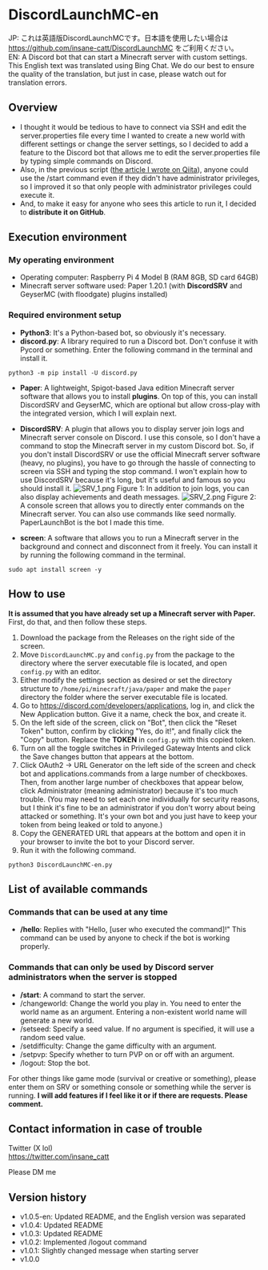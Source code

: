 # DiscordLaunchMC-en
JP: これは英語版DiscordLaunchMCです。日本語を使用したい場合は https://github.com/insane-catt/DiscordLaunchMC をご利用ください。<br>
EN: A Discord bot that can start a Minecraft server with custom settings.
This English text was translated using Bing Chat. We do our best to ensure the quality of the translation, but just in case, please watch out for translation errors.
## Overview
- I thought it would be tedious to have to connect via SSH and edit the server.properties file every time I wanted to create a new world with different settings or change the server settings, so I decided to add a feature to the Discord bot that allows me to edit the server.properties file by typing simple commands on Discord.
- Also, in the previous script ([the article I wrote on Qiita](https://qiita.com/insane_catt/items/f8cc4053a65334a8c9c4)), anyone could use the /start command even if they didn't have administrator privileges, so I improved it so that only people with administrator privileges could execute it.
- And, to make it easy for anyone who sees this article to run it, I decided to **distribute it on GitHub**.
## Execution environment
### My operating environment
- Operating computer: Raspberry Pi 4 Model B (RAM 8GB, SD card 64GB)
- Minecraft server software used: Paper 1.20.1 (with **DiscordSRV** and GeyserMC (with floodgate) plugins installed)

### Required environment setup
- **Python3**: It's a Python-based bot, so obviously it's necessary.
- **discord.py**: A library required to run a Discord bot. Don't confuse it with Pycord or something. Enter the following command in the terminal and install it.
```shell
python3 -m pip install -U discord.py
```
- **Paper**: A lightweight, Spigot-based Java edition Minecraft server software that allows you to install **plugins**. On top of this, you can install DiscordSRV and GeyserMC, which are optional but allow cross-play with the integrated version, which I will explain next.
- **DiscordSRV**: A plugin that allows you to display server join logs and Minecraft server console on Discord. I use this console, so I don't have a command to stop the Minecraft server in my custom Discord bot. So, if you don't install DiscordSRV or use the official Minecraft server software (heavy, no plugins), you have to go through the hassle of connecting to screen via SSH and typing the stop command. I won't explain how to use DiscordSRV because it's long, but it's useful and famous so you should install it.
![SRV_1.png](https://qiita-image-store.s3.ap-northeast-1.amazonaws.com/0/3530195/462ce4eb-3ff2-20f7-7e28-6db318c84b4c.png)
Figure 1: In addition to join logs, you can also display achievements and death messages.
![SRV_2.png](https://qiita-image-store.s3.ap-northeast-1.amazonaws.com/0/3530195/507aceb4-f63b-e836-8b02-fb24a64245cd.png)
Figure 2: A console screen that allows you to directly enter commands on the Minecraft server.
You can also use commands like seed normally.
PaperLaunchBot is the bot I made this time.

- **screen**: A software that allows you to run a Minecraft server in the background and connect and disconnect from it freely. You can install it by running the following command in the terminal.
```shell
sudo apt install screen -y
```
## How to use
**It is assumed that you have already set up a Minecraft server with Paper.** First, do that, and then follow these steps.
1. Download the package from the Releases on the right side of the screen.
1. Move `DiscordLaunchMC.py` and `config.py` from the package to the directory where the server executable file is located, and open `config.py` with an editor.
1. Either modify the settings section as desired or set the directory structure to `/home/pi/minecraft/java/paper` and make the `paper` directory the folder where the server executable file is located.
4. Go to https://discord.com/developers/applications, log in, and click the New Application button. Give it a name, check the box, and create it.
1. On the left side of the screen, click on "Bot", then click the "Reset Token" button, confirm by clicking "Yes, do it!", and finally click the "Copy" button. Replace the **TOKEN** in `config.py` with this copied token.
6. Turn on all the toggle switches in Privileged Gateway Intents and click the Save changes button that appears at the bottom.
7. Click OAuth2 → URL Generator on the left side of the screen and check bot and applications.commands from a large number of checkboxes. Then, from another large number of checkboxes that appear below, click Administrator (meaning administrator) because it's too much trouble. (You may need to set each one individually for security reasons, but I think it's fine to be an administrator if you don't worry about being attacked or something. It's your own bot and you just have to keep your token from being leaked or told to anyone.)
8. Copy the GENERATED URL that appears at the bottom and open it in your browser to invite the bot to your Discord server.
9. Run it with the following command.
```shell
python3 DiscordLaunchMC-en.py
```

## List of available commands
### Commands that can be used at any time
- **/hello**: Replies with "Hello, [user who executed the command]!" This command can be used by anyone to check if the bot is working properly.
### Commands that can only be used by Discord server administrators when the server is stopped
- **/start**: A command to start the server.
- /changeworld: Change the world you play in. You need to enter the world name as an argument. Entering a non-existent world name will generate a new world.
- /setseed: Specify a seed value. If no argument is specified, it will use a random seed value.
- /setdifficulty: Change the game difficulty with an argument.
- /setpvp: Specify whether to turn PVP on or off with an argument.
- /logout: Stop the bot.

For other things like game mode (survival or creative or something), please enter them on SRV or something console or something while the server is running. **I will add features if I feel like it or if there are requests. Please comment.**

## Contact information in case of trouble
Twitter (X lol)<br>
https://twitter.com/insane_catt

Please DM me

## Version history
- v1.0.5-en: Updated README, and the English version was separated
- v1.0.4: Updated README
- v1.0.3: Updated README
- v1.0.2: Implemented /logout command
- v1.0.1: Slightly changed message when starting server
- v1.0.0